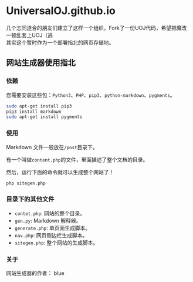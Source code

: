 # UniversalOJ.github.io
几个志同道合的朋友们建立了这样一个组织，Fork了一份UOJ代码，希望把魔改一顿乱套上UOJ（逃  
其实这个暂时作为一个部署指北的网页存储地。

## 网站生成器使用指北

### 依赖

您需要安装这些包：`Python3`、`PHP`、`pip3`、`python-markdown`、`pygments`。

```sh
sudo apt-get install pip3
pip3 install markdown
sudo apt-get install pygments
```

### 使用

Markdown 文件一般放在`/post`目录下。

有一个叫做`content.php`的文件，里面描述了整个文档的目录。

然后，运行下面的命令就可以生成整个网站了！
```sh
php sitegen.php
```

### 目录下的其他文件

* `contet.php`: 网站的整个目录。
* `gen.py`: Markdown 解释器。
* `generate.php`: 单页面生成脚本。
* `nav.php`: 网页侧边栏生成脚本。
* `sitegen.php`: 整个网站的生成脚本。

### 关于

网站生成器的作者： blue
